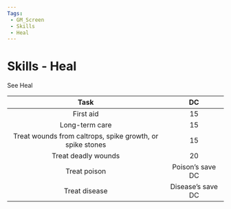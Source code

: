 ```yaml
---
Tags:
 - GM_Screen
 - Skills
 - Heal
---
```

# Skills - Heal

See Heal

|                         **Task**                          |      **DC**       |
|:---------------------------------------------------------:|:-----------------:|
|                         First aid                         |        15         |
|                      Long-term care                       |        15         |
| Treat wounds from caltrops, spike growth, or spike stones |        15         |
|                    Treat deadly wounds                    |        20         |
|                       Treat poison                        | Poison’s save DC  |
|                       Treat disease                       | Disease’s save DC | 
